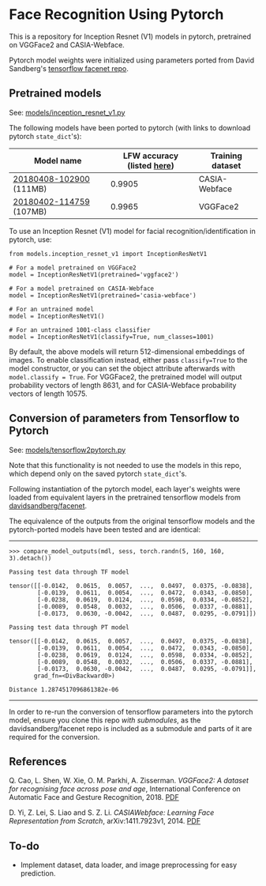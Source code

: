 # Face Recognition Using Pytorch

This is a repository for Inception Resnet (V1) models in pytorch, pretrained on VGGFace2 and CASIA-Webface.

Pytorch model weights were initialized using parameters ported from David Sandberg's [tensorflow facenet repo](https://github.com/davidsandberg/facenet).

## Pretrained models

See: [models/inception_resnet_v1.py](models/inception_resnet_v1.py)

The following models have been ported to pytorch (with links to download pytorch `state_dict`'s):

|Model name|LFW accuracy (listed [here](https://github.com/davidsandberg/facenet))|Training dataset|
|-|-|-|
|[20180408-102900](https://drive.google.com/uc?export=download&id=12DYdlLesBl3Kk51EtJsyPS8qA7fErWDX) (111MB)|0.9905|CASIA-Webface|
|[20180402-114759](https://drive.google.com/uc?export=download&id=1TDZVEBudGaEd5POR5X4ZsMvdsh1h68T1) (107MB)|0.9965|VGGFace2|

To use an Inception Resnet (V1) model for facial recognition/identification in pytorch, use:

```
from models.inception_resnet_v1 import InceptionResNetV1

# For a model pretrained on VGGFace2
model = InceptionResNetV1(pretrained='vggface2')

# For a model pretrained on CASIA-Webface
model = InceptionResNetV1(pretrained='casia-webface')

# For an untrained model
model = InceptionResNetV1()

# For an untrained 1001-class classifier
model = InceptionResNetV1(classify=True, num_classes=1001)
```

By default, the above models will return 512-dimensional embeddings of images. To enable classification instead, either pass `classify=True` to the model constructor, or you can set the object attribute afterwards with `model.classify = True`. For VGGFace2, the pretrained model will output probability vectors of length 8631, and for CASIA-Webface probability vectors of length 10575.

## Conversion of parameters from Tensorflow to Pytorch

See: [models/tensorflow2pytorch.py](models/tensorflow2pytorch.py)

Note that this functionality is not needed to use the models in this repo, which depend only on the saved pytorch `state_dict`'s. 

Following instantiation of the pytorch model, each layer's weights were loaded from equivalent layers in the pretrained tensorflow models from [davidsandberg/facenet](https://github.com/davidsandberg/facenet).

The equivalence of the outputs from the original tensorflow models and the pytorch-ported models have been tested and are identical:

---
`>>> compare_model_outputs(mdl, sess, torch.randn(5, 160, 160, 3).detach())`
```
Passing test data through TF model

tensor([[-0.0142,  0.0615,  0.0057,  ...,  0.0497,  0.0375, -0.0838],
        [-0.0139,  0.0611,  0.0054,  ...,  0.0472,  0.0343, -0.0850],
        [-0.0238,  0.0619,  0.0124,  ...,  0.0598,  0.0334, -0.0852],
        [-0.0089,  0.0548,  0.0032,  ...,  0.0506,  0.0337, -0.0881],
        [-0.0173,  0.0630, -0.0042,  ...,  0.0487,  0.0295, -0.0791]])

Passing test data through PT model

tensor([[-0.0142,  0.0615,  0.0057,  ...,  0.0497,  0.0375, -0.0838],
        [-0.0139,  0.0611,  0.0054,  ...,  0.0472,  0.0343, -0.0850],
        [-0.0238,  0.0619,  0.0124,  ...,  0.0598,  0.0334, -0.0852],
        [-0.0089,  0.0548,  0.0032,  ...,  0.0506,  0.0337, -0.0881],
        [-0.0173,  0.0630, -0.0042,  ...,  0.0487,  0.0295, -0.0791]],
       grad_fn=<DivBackward0>)

Distance 1.2874517096861382e-06
```
---

In order to re-run the conversion of tensorflow parameters into the pytorch model, ensure you clone this repo _with submodules_, as the davidsandberg/facenet repo is included as a submodule and parts of it are required for the conversion.

## References

Q. Cao, L. Shen, W. Xie, O. M. Parkhi, A. Zisserman. _VGGFace2: A dataset for recognising face across pose and age_, International Conference on Automatic Face and Gesture Recognition, 2018. [PDF](http://www.robots.ox.ac.uk/~vgg/publications/2018/Cao18/cao18.pdf)

D. Yi, Z. Lei, S. Liao and S. Z. Li. _CASIAWebface: Learning Face Representation from Scratch_, arXiv:1411.7923v1, 2014. [PDF](https://arxiv.org/pdf/1411.7923)

## To-do

- Implement dataset, data loader, and image preprocessing for easy prediction.
